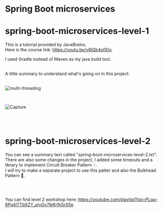# Spring Boot microservices

# spring-boot-microservices-level-1

This is a tutorial provided by JavaBrains.<br>Here is the course link: https://youtu.be/y8IQb4ofjDo.

I used Gradle instead of Maven as my java build tool.

<br>
A little summary to understand what's going on in this project:
<br><br>

![multi-threading](https://user-images.githubusercontent.com/72088440/187515784-59262663-cdd4-4d01-b4c1-1c212f598903.PNG)

<br>

![Capture](https://user-images.githubusercontent.com/72088440/187515806-511a4dc1-c4ad-44aa-8de8-c0837ea39e84.PNG)

<br><br>

# spring-boot-microservices-level-2

You can see a summary text called "spring-boot-microservices-level-2.txt".<br>
There are also some changes in the project, I added some timeouts and a library to implement Circuit Breaker Pattern 💡.<br>
I will try to make a separate project to use this patter and also the Bulkhead Pattern 🚢.<br>

<br><br>

You can find level 2 workshop here: https://youtube.com/playlist?list=PLqq-6Pq4lTTbXZY_elyGv7IkKrfkSrX5e.
